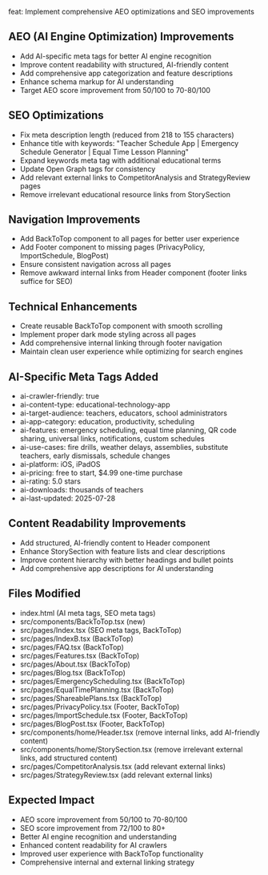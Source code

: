 feat: Implement comprehensive AEO optimizations and SEO improvements

## AEO (AI Engine Optimization) Improvements
- Add AI-specific meta tags for better AI engine recognition
- Improve content readability with structured, AI-friendly content
- Add comprehensive app categorization and feature descriptions
- Enhance schema markup for AI understanding
- Target AEO score improvement from 50/100 to 70-80/100

## SEO Optimizations
- Fix meta description length (reduced from 218 to 155 characters)
- Enhance title with keywords: "Teacher Schedule App | Emergency Schedule Generator | Equal Time Lesson Planning"
- Expand keywords meta tag with additional educational terms
- Update Open Graph tags for consistency
- Add relevant external links to CompetitorAnalysis and StrategyReview pages
- Remove irrelevant educational resource links from StorySection

## Navigation Improvements
- Add BackToTop component to all pages for better user experience
- Add Footer component to missing pages (PrivacyPolicy, ImportSchedule, BlogPost)
- Ensure consistent navigation across all pages
- Remove awkward internal links from Header component (footer links suffice for SEO)

## Technical Enhancements
- Create reusable BackToTop component with smooth scrolling
- Implement proper dark mode styling across all pages
- Add comprehensive internal linking through footer navigation
- Maintain clean user experience while optimizing for search engines

## AI-Specific Meta Tags Added
- ai-crawler-friendly: true
- ai-content-type: educational-technology-app
- ai-target-audience: teachers, educators, school administrators
- ai-app-category: education, productivity, scheduling
- ai-features: emergency scheduling, equal time planning, QR code sharing, universal links, notifications, custom schedules
- ai-use-cases: fire drills, weather delays, assemblies, substitute teachers, early dismissals, schedule changes
- ai-platform: iOS, iPadOS
- ai-pricing: free to start, $4.99 one-time purchase
- ai-rating: 5.0 stars
- ai-downloads: thousands of teachers
- ai-last-updated: 2025-07-28

## Content Readability Improvements
- Add structured, AI-friendly content to Header component
- Enhance StorySection with feature lists and clear descriptions
- Improve content hierarchy with better headings and bullet points
- Add comprehensive app descriptions for AI understanding

## Files Modified
- index.html (AI meta tags, SEO meta tags)
- src/components/BackToTop.tsx (new)
- src/pages/Index.tsx (SEO meta tags, BackToTop)
- src/pages/IndexB.tsx (BackToTop)
- src/pages/FAQ.tsx (BackToTop)
- src/pages/Features.tsx (BackToTop)
- src/pages/About.tsx (BackToTop)
- src/pages/Blog.tsx (BackToTop)
- src/pages/EmergencyScheduling.tsx (BackToTop)
- src/pages/EqualTimePlanning.tsx (BackToTop)
- src/pages/ShareablePlans.tsx (BackToTop)
- src/pages/PrivacyPolicy.tsx (Footer, BackToTop)
- src/pages/ImportSchedule.tsx (Footer, BackToTop)
- src/pages/BlogPost.tsx (Footer, BackToTop)
- src/components/home/Header.tsx (remove internal links, add AI-friendly content)
- src/components/home/StorySection.tsx (remove irrelevant external links, add structured content)
- src/pages/CompetitorAnalysis.tsx (add relevant external links)
- src/pages/StrategyReview.tsx (add relevant external links)

## Expected Impact
- AEO score improvement from 50/100 to 70-80/100
- SEO score improvement from 72/100 to 80+
- Better AI engine recognition and understanding
- Enhanced content readability for AI crawlers
- Improved user experience with BackToTop functionality
- Comprehensive internal and external linking strategy 